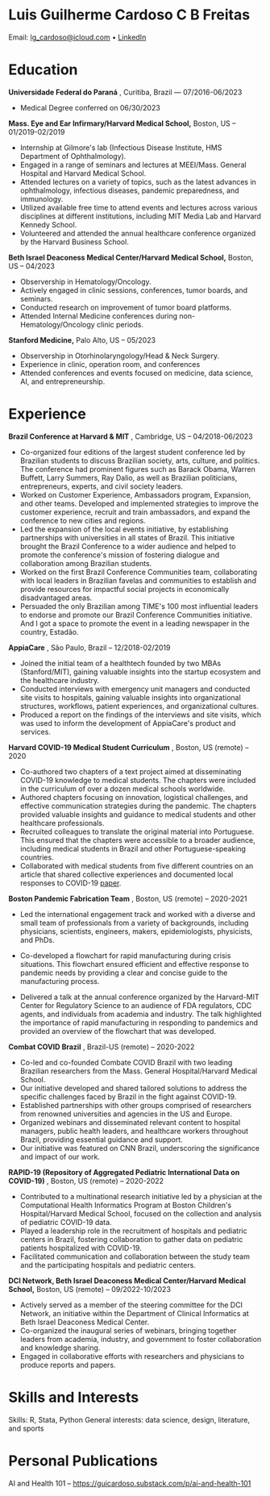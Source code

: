 # Luis Guilherme Cardoso C B Freitas

Email: <lg_cardoso@icloud.com> • [LinkedIn](linkedin.com/in/luisguilhermecardoso)
# Education

**Universidade Federal do Paraná** , Curitiba, Brazil — 07/2016-06/2023

- Medical Degree conferred on 06/30/2023

**Mass. Eye and Ear Infirmary/Harvard Medical School,** Boston, US – 01/2019-02/2019

- Internship at Gilmore's lab (Infectious Disease Institute, HMS Department of
    Ophthalmology).
- Engaged in a range of seminars and lectures at MEEI/Mass. General Hospital and Harvard
    Medical School.
- Attended lectures on a variety of topics, such as the latest advances in ophthalmology,
    infectious diseases, pandemic preparedness, and immunology.
- Utilized available free time to attend events and lectures across various disciplines at
    different institutions, including MIT Media Lab and Harvard Kennedy School.
- Volunteered and attended the annual healthcare conference organized by the Harvard
    Business School.

**Beth Israel Deaconess Medical Center/Harvard Medical School,** Boston, US – 04/2023

- Observership in Hematology/Oncology.
- Actively engaged in clinic sessions, conferences, tumor boards, and seminars.
- Conducted research on improvement of tumor board platforms.
- Attended Internal Medicine conferences during non-Hematology/Oncology clinic periods.

**Stanford Medicine,** Palo Alto, US – 05/2023

- Observership in Otorhinolaryngology/Head & Neck Surgery.
- Experience in clinic, operation room, and conferences
- Attended conferences and events focused on medicine, data science, AI, and
    entrepreneurship.

# Experience

**Brazil Conference at Harvard & MIT** , Cambridge, US – 04/2018-06/2023

- Co-organized four editions of the largest student conference led by Brazilian students to
    discuss Brazilian society, arts, culture, and politics. The conference had prominent figures
    such as Barack Obama, Warren Buffett, Larry Summers, Ray Dalio, as well as Brazilian
    politicians, entrepreneurs, experts, and civil society leaders.
- Worked on Customer Experience, Ambassadors program, Expansion, and other
    teams. Developed and implemented strategies to improve the customer experience, recruit
    and train ambassadors, and expand the conference to new cities and regions.
- Led the expansion of the local events initiative, by establishing partnerships with
    universities in all states of Brazil. This initiative brought the Brazil Conference to a wider
    audience and helped to promote the conference's mission of fostering dialogue and
    collaboration among Brazilian students.
- Worked on the first Brazil Conference Communities team, collaborating with local leaders in
    Brazilian favelas and communities to establish and provide resources for impactful social
    projects in economically disadvantaged areas.
- Persuaded the only Brazilian among TIME's 100 most influential leaders to endorse and
    promote our Brazil Conference Communities initiative. And I got a space to promote the
    event in a leading newspaper in the country, Estadão.

**AppiaCare** , São Paulo, Brazil – 12/2018-02/2019

- Joined the initial team of a healthtech founded by two MBAs (Stanford/MIT), gaining
    valuable insights into the startup ecosystem and the healthcare industry.
- Conducted interviews with emergency unit managers and conducted site visits to hospitals,
    gaining valuable insights into organizational structures, workflows, patient experiences, and
    organizational cultures.
- Produced a report on the findings of the interviews and site visits, which was used to inform
    the development of AppiaCare's product and services.

**Harvard COVID-19 Medical Student Curriculum** , Boston, US (remote) – 2020

- Co-authored two chapters of a text project aimed at disseminating COVID-19 knowledge to
    medical students. The chapters were included in the curriculum of over a dozen medical
    schools worldwide.
- Authored chapters focusing on innovation, logistical challenges, and effective
    communication strategies during the pandemic. The chapters provided valuable insights
    and guidance to medical students and other healthcare professionals.
- Recruited colleagues to translate the original material into Portuguese. This ensured that
    the chapters were accessible to a broader audience, including medical students in Brazil
    and other Portuguese-speaking countries.
- Collaborated with medical students from five different countries on an article that shared
    collective experiences and documented local responses to COVID-19 [paper](https://doi.org/10.1353/pbm.2020.0051).

**Boston Pandemic Fabrication Team** , Boston, US (remote) – 2020-2021

- Led the international engagement track and worked with a diverse and small team of
    professionals from a variety of backgrounds, including physicians, scientists, engineers,
    makers, epidemiologists, physicists, and PhDs.
- Co-developed a flowchart for rapid manufacturing during crisis situations. This flowchart
    ensured efficient and effective response to pandemic needs by providing a clear and
    concise guide to the manufacturing process.


- Delivered a talk at the annual conference organized by the Harvard-MIT Center for
    Regulatory Science to an audience of FDA regulators, CDC agents, and individuals from
    academia and industry. The talk highlighted the importance of rapid manufacturing in
    responding to pandemics and provided an overview of the flowchart that was developed.

**Combat COVID Brazil** , Brazil-US (remote) – 2020-2022

- Co-led and co-founded Combate COVID Brazil with two leading Brazilian researchers from
    the Mass. General Hospital/Harvard Medical School.
- Our initiative developed and shared tailored solutions to address the specific challenges
  faced by Brazil in the fight against COVID-19.
- Established partnerships with other groups comprised of researchers from renowned
    universities and agencies in the US and Europe.
- Organized webinars and disseminated relevant content to hospital managers, public health
    leaders, and healthcare workers throughout Brazil, providing essential guidance and
    support.
- Our initiative was featured on CNN Brazil, underscoring the significance and impact of our
    work.

**RAPID-19 (Repository of Aggregated Pediatric International Data on COVID-19)** , Boston, US (remote) – 2020-2022

- Contributed to a multinational research initiative led by a physician at the Computational
    Health Informatics Program at Boston Children's Hospital/Harvard Medical School, focused on the collection and
    analysis of pediatric COVID-19 data.
- Played a leadership role in the recruitment of hospitals and pediatric centers in Brazil,
    fostering collaboration to gather data on pediatric patients hospitalized with COVID-19.
- Facilitated communication and collaboration between the study team and the participating
    hospitals and pediatric centers.

**DCI Network, Beth Israel Deaconess Medical Center/Harvard Medical School,** Boston, US (remote) –
09/2022-10/2023

- Actively served as a member of the steering committee for the DCI Network, an initiative
    within the Department of Clinical Informatics at Beth Israel Deaconess Medical Center.
- Co-organized the inaugural series of webinars, bringing together leaders from academia,
    industry, and government to foster collaboration and knowledge sharing.
- Engaged in collaborative efforts with researchers and physicians to produce reports and
    papers.

# Skills and Interests

Skills: R, Stata, Python
General interests: data science, design, literature, and sports

# Personal Publications
AI and Health 101 – <https://guicardoso.substack.com/p/ai-and-health-101> 
